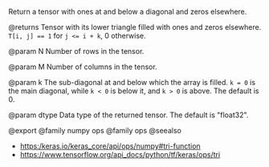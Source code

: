 Return a tensor with ones at and below a diagonal and zeros elsewhere.

@returns
Tensor with its lower triangle filled with ones and zeros elsewhere.
`T[i, j] == 1` for `j <= i + k`, 0 otherwise.

@param N
Number of rows in the tensor.

@param M
Number of columns in the tensor.

@param k
The sub-diagonal at and below which the array is filled.
`k = 0` is the main diagonal, while `k < 0` is below it, and
`k > 0` is above. The default is 0.

@param dtype
Data type of the returned tensor. The default is "float32".

@export
@family numpy ops
@family ops
@seealso
+ <https:/keras.io/keras_core/api/ops/numpy#tri-function>
+ <https://www.tensorflow.org/api_docs/python/tf/keras/ops/tri>
